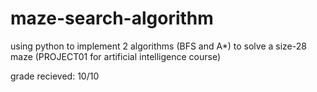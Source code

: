 # maze-search-algorithm
using python to implement 2 algorithms (BFS and A*) to solve a size-28 maze (PROJECT01 for artificial intelligence course)

grade recieved: 10/10
